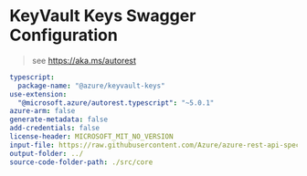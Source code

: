 # KeyVault Keys Swagger Configuration

> see https://aka.ms/autorest

``` yaml
typescript:
  package-name: "@azure/keyvault-keys"
use-extension:
  "@microsoft.azure/autorest.typescript": "~5.0.1"
azure-arm: false
generate-metadata: false
add-credentials: false
license-header: MICROSOFT_MIT_NO_VERSION
input-file: https://raw.githubusercontent.com/Azure/azure-rest-api-specs/master/specification/keyvault/data-plane/Microsoft.KeyVault/preview/7.1/keys.json
output-folder: ../
source-code-folder-path: ./src/core
```
